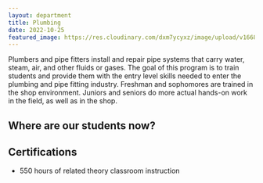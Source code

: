 ```yaml
---
layout: department
title: Plumbing
date: 2022-10-25
featured_image: https://res.cloudinary.com/dxm7ycyxz/image/upload/v1668016919/2022/04/sigmund-4CNNH2KEjhc-unsplash-1-768x576_rcfiyx.jpg
---
```


Plumbers and pipe fitters install and repair pipe systems that carry water, steam, air, and other fluids or gases. The goal of this program is to train students and provide them with the entry level skills needed to enter the plumbing and pipe fitting industry. Freshman and sophomores are trained in the shop environment. Juniors and seniors do more actual hands-on work in the field, as well as in the shop.

## Where are our students now?


## Certifications

+ 550 hours of related theory classroom instruction 


